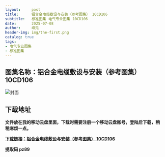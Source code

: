 ```yaml
---
layout:     post
title:      铝合金电缆敷设与安装（参考图集） 10CD106
subtitle:   标准图集 电气专业图集 10CD106
date:       2025-07-08
author:     峰兄
header-img: img/the-first.png
catalog: true
tags:
- 电气专业图集
- 标准图集
---
```

## 图集名称：铝合金电缆敷设与安装（参考图集） 10CD106
![封面](https://pic1.imgdb.cn/item/686dbd2958cb8da5c897b3f8.jpg)


## 下载地址 ##
**文件放在我的移动云盘里面，下载时需要注册一个移动云盘账号，登陆后下载，稍稍麻烦一点。**  
  
[**下载链接：铝合金电缆敷设与安装（参考图集） 10CD106**](https://caiyun.139.com/w/i/2oxwByUkibP5j)


**提取码 pz89**

